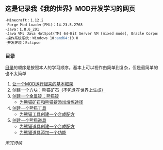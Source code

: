 ## 这是记录我《我的世界》MOD开发学习的网页
```markdown
-Minecraft：1.12.2
-Forge Mod Loader(FML)：14.23.5.2768
-Java：1.8.0_201
-Java VM: Java HotSpot(TM) 64-Bit Server VM (mixed mode), Oracle Corporation
-操作系统系统：Windows 10:amd64:10.0
-开发环境：Eclipse
```
### 目录

[目录](https://github.com/SingleBone/Egod-MC/chapter/)的顺序是按照本人的学习顺序，基本上可以视作由简单到复杂，但是最简单的也不太简单

1. [让一个MOD运行起来的基本框架](/chapter/CPT-1.md)
2. [创建一个方块：熊猫矿石（不包含在世界上生成）](/chapter/CPT-2.md)
3. [创建一个金属锭：熊猫锭](/chapter/CPT-3.md)
   * [为熊猫矿石和熊猫锭添加熔炼途径](/chapter/CPT-3.1.md)
4. [创建一个熊猫工具](/chapter/CPT-4.md)
   * [为熊猫工具创建一个合成配方](/chapter/CPT-4.1.md)
5. [创建一个熊猫道具](/chapter/CPT-5.md)
   * [为熊猫道具创建一个合成配方](/chapter/CPT-5.1.md)
   * [为熊猫道具添加一个功能](/chapter/CPT-6.1.md)
   
*未完待续*

